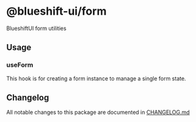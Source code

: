 # @blueshift-ui/form

BlueshiftUI form utilities

## Usage

### useForm

This hook is for creating a form instance to manage a single form state.


## Changelog

All notable changes to this package are documented in [CHANGELOG.md](./CHANGELOG.md)